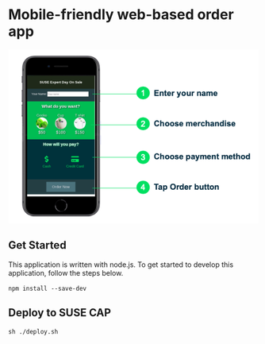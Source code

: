 
# Mobile-friendly web-based order app

![SUSE Demo Shop Mobile Frontend](/docs/images/order-app.png)

## Get Started

This application is written with node.js. To get started to develop this application, follow the steps below.

```
npm install --save-dev
```

## Deploy to SUSE CAP

```
sh ./deploy.sh
```

